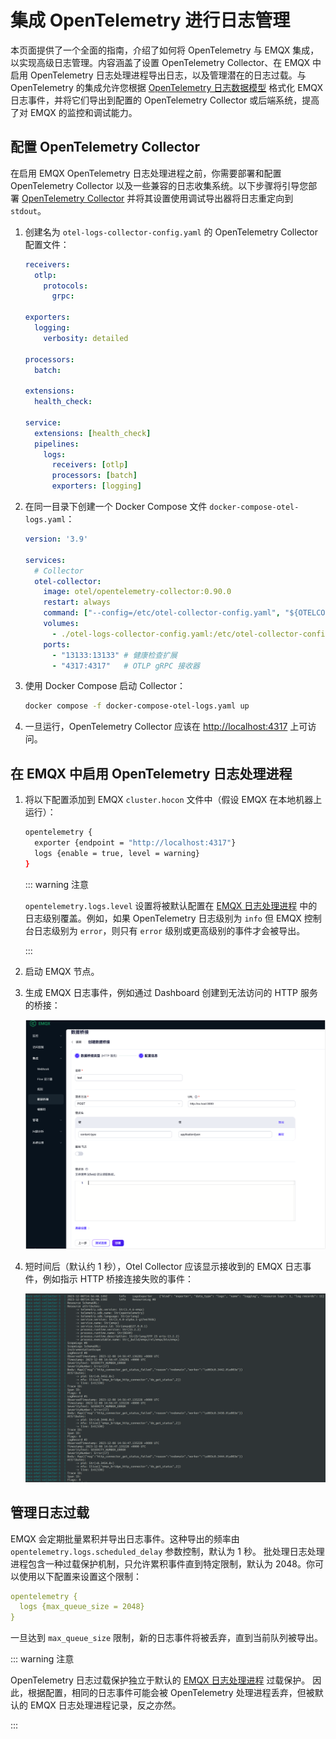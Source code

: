 # 集成 OpenTelemetry 进行日志管理

本页面提供了一个全面的指南，介绍了如何将 OpenTelemetry 与 EMQX 集成，以实现高级日志管理。内容涵盖了设置 OpenTelemetry Collector、在 EMQX 中启用 OpenTelemetry 日志处理进程导出日志，以及管理潜在的日志过载。与 OpenTelemetry 的集成允许您根据 [OpenTelemetry 日志数据模型](https://opentelemetry.io/docs/specs/otel/logs/data-model/) 格式化 EMQX 日志事件，并将它们导出到配置的 OpenTelemetry Collector 或后端系统，提高了对 EMQX 的监控和调试能力。

## 配置 OpenTelemetry Collector

在启用 EMQX OpenTelemetry 日志处理进程之前，你需要部署和配置 OpenTelemetry Collector 以及一些兼容的日志收集系统。以下步骤将引导您部署 [OpenTelemetry Collector](https://opentelemetry.io/docs/collector/getting-started) 并将其设置使用调试导出器将日志重定向到 `stdout`。

1. 创建名为 `otel-logs-collector-config.yaml` 的 OpenTelemetry Collector 配置文件：

   ```yaml
   receivers:
     otlp:
       protocols:
         grpc:
   
   exporters:
     logging:
       verbosity: detailed
   
   processors:
     batch:
   
   extensions:
     health_check:
   
   service:
     extensions: [health_check]
     pipelines:
       logs:
         receivers: [otlp]
         processors: [batch]
         exporters: [logging]
   ```
   
2. 在同一目录下创建一个 Docker Compose 文件 `docker-compose-otel-logs.yaml`：

   ```yaml
   version: '3.9'
   
   services:
     # Collector
     otel-collector:
       image: otel/opentelemetry-collector:0.90.0
       restart: always
       command: ["--config=/etc/otel-collector-config.yaml", "${OTELCOL_ARGS}"]
       volumes:
         - ./otel-logs-collector-config.yaml:/etc/otel-collector-config.yaml
       ports:
         - "13133:13133" # 健康检查扩展
         - "4317:4317"   # OTLP gRPC 接收器
   ```
   
3. 使用 Docker Compose 启动 Collector：

   ```bash
   docker compose -f docker-compose-otel-logs.yaml up
   ```
   
4. 一旦运行，OpenTelemetry Collector 应该在 [http://localhost:4317](http://localhost:4317/) 上可访问。

## 在 EMQX 中启用 OpenTelemetry 日志处理进程

1. 将以下配置添加到 EMQX `cluster.hocon` 文件中（假设 EMQX 在本地机器上运行）：

   ```bash
   opentelemetry {
     exporter {endpoint = "http://localhost:4317"}
     logs {enable = true, level = warning}
   }
   ```
   
   ::: warning 注意
   
   `opentelemetry.logs.level` 设置将被默认配置在 [EMQX 日志处理进程](../../observability/log.md) 中的日志级别覆盖。例如，如果 OpenTelemetry 日志级别为 `info` 但 EMQX 控制台日志级别为 `error`，则只有 `error` 级别或更高级别的事件才会被导出。
   
   :::
   
2. 启动 EMQX 节点。

3. 生成 EMQX 日志事件，例如通过 Dashboard 创建到无法访问的 HTTP 服务的桥接：

   <img src="./assets/otel-logs-bridge-example-zh.png" alt="Otel-logs-HTTP-bridge-example" style="zoom:67%;" />

4. 短时间后（默认约 1 秒），Otel Collector 应该显示接收到的 EMQX 日志事件，例如指示 HTTP 桥接连接失败的事件：

   ![Otel-collector-logs-debug-output](./assets/otel-collector-logs-debug-output.png)

## 管理日志过载

EMQX 会定期批量累积并导出日志事件。这种导出的频率由 `opentelemetry.logs.scheduled_delay` 参数控制，默认为 1 秒。 批处理日志处理进程包含一种过载保护机制，只允许累积事件直到特定限制，默认为 2048。你可以使用以下配置来设置这个限制：

```yaml
opentelemetry {
  logs {max_queue_size = 2048}
}
```

一旦达到 `max_queue_size` 限制，新的日志事件将被丢弃，直到当前队列被导出。

::: warning 注意

OpenTelemetry 日志过载保护独立于默认的 [EMQX 日志处理进程](../../observability/log.md) 过载保护。 因此，根据配置，相同的日志事件可能会被 OpenTelemetry 处理进程丢弃，但被默认的 EMQX 日志处理进程记录，反之亦然。 

:::